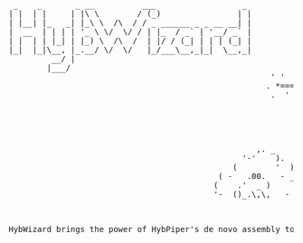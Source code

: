 <pre>
 _    _       _ __          ___                  _ 
| |  | |     | |\ \        / (_)                | |   
| |__| |_   _| |_\ \  /\  / / _ ______ _ _ __ __| |                      /\
|  __  | | | | '_ \ \/  \/ / | |_  / _` | '__/ _` |                     /  \
| |  | | |_| | |_) \  /\  /  | |/ / (_| | | | (_| |                    |    |
|_|  |_|\__, |_.__/ \/  \/   |_/___\__,_|_|  \__,_|                  --:'''':--
         __/ |                                                         :'_' :
        |___/                                                          _:"":\___
                                                       ' '      ____.' :::     '._
                                                      . *=====<<=)           \    :
                                                       .  '      '-'-'\_      /'._.'
                                                                        \====:_ ""
                                                                       .'     \\
                                                                      :       :
                                                                     /   :    \
                                                                    :   .      '.
                                                    ,. _        snd :  : :      :
                                                 '-'    ).          :__:-:__.;--'
                                               (        '  )        '-'   '-'
                                            ( -   .00.   - _
                                           (    .'  _ )     )
                                           '-  ()_.\,\,   -
<pre/>


HybWizard brings the power of HybPiper's de novo assembly to HybPhyloMaker workflow. 

